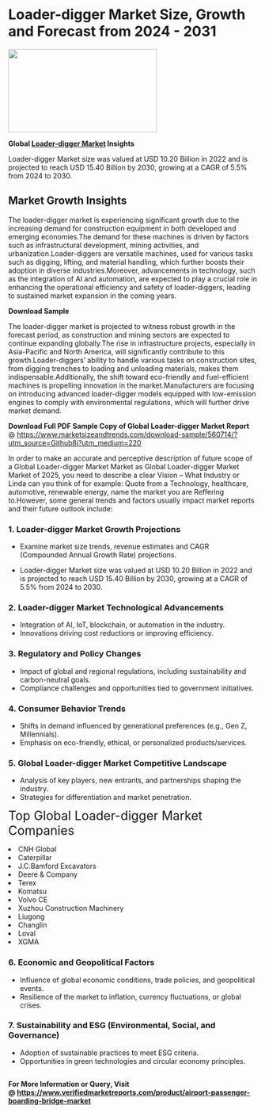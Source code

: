 <H1>Loader-digger Market Size, Growth and Forecast from 2024 - 2031</H1><img class="aligncenter size-medium wp-image-584254" src="https://thirdeyenews.in/wp-content/uploads/2024/09/Global-Market-Research-300x168.jpeg" alt="" width="300" height="168" /><p><strong>Global&nbsp;<a href="https://www.marketsizeandtrends.com/download-sample/560714/?utm_source=Github8j?utm_medium=220">Loader-digger Market</a> Insights</strong></p><p>Loader-digger Market size was valued at USD 10.20 Billion in 2022 and is projected to reach USD 15.40 Billion by 2030, growing at a CAGR of 5.5% from 2024 to 2030.</p><p><h2>Market Growth Insights</h2> <p>The loader-digger market is experiencing significant growth due to the increasing demand for construction equipment in both developed and emerging economies.The demand for these machines is driven by factors such as infrastructural development, mining activities, and urbanization.Loader-diggers are versatile machines, used for various tasks such as digging, lifting, and material handling, which further boosts their adoption in diverse industries.Moreover, advancements in technology, such as the integration of AI and automation, are expected to play a crucial role in enhancing the operational efficiency and safety of loader-diggers, leading to sustained market expansion in the coming years.</p> <p><strong>Download Sample</strong></p> <p>The loader-digger market is projected to witness robust growth in the forecast period, as construction and mining sectors are expected to continue expanding globally.The rise in infrastructure projects, especially in Asia-Pacific and North America, will significantly contribute to this growth.Loader-diggers’ ability to handle various tasks on construction sites, from digging trenches to loading and unloading materials, makes them indispensable.Additionally, the shift toward eco-friendly and fuel-efficient machines is propelling innovation in the market.Manufacturers are focusing on introducing advanced loader-digger models equipped with low-emission engines to comply with environmental regulations, which will further drive market demand.</p> <p><span class=""><strong>Download Full PDF Sample Copy of Global Loader-digger Market Report</strong> @ <a href="https://www.marketsizeandtrends.com/download-sample/560714/?utm_source=Github8j?utm_medium=220" target="_blank">https://www.marketsizeandtrends.com/download-sample/560714/?utm_source=Github8j?utm_medium=220</a></span></p><p>In order to make an accurate and perceptive description of future scope of a Global&nbsp;Loader-digger Market Market as Global&nbsp;Loader-digger Market Market of 2025, you need to describe a clear Vision &ndash; What Industry or Linda can you think of for example: Quote from a Technology, healthcare, automotive, renewable energy, name the market you are Reffering to.However, some general trends and factors usually impact market reports and their future outlook include:</p><h3>1.&nbsp;<strong>Loader-digger Market Growth Projections</strong></h3><ul><li>Examine market size trends, revenue estimates and CAGR (Compounded Annual Growth Rate) projections.</li><li><p>Loader-digger Market size was valued at USD 10.20 Billion in 2022 and is projected to reach USD 15.40 Billion by 2030, growing at a CAGR of 5.5% from 2024 to 2030.</p></li></ul><h3>2.&nbsp;<strong>Loader-digger Market Technological Advancements</strong></h3><ul><li>Integration of AI, IoT, blockchain, or automation in the industry.</li><li>Innovations driving cost reductions or improving efficiency.</li></ul><h3>3.&nbsp;<strong>Regulatory and Policy Changes</strong></h3><ul><li>Impact of global and regional regulations, including sustainability and carbon-neutral goals.</li><li>Compliance challenges and opportunities tied to government initiatives.</li></ul><h3>4.&nbsp;<strong>Consumer Behavior Trends</strong></h3><ul><li>Shifts in demand influenced by generational preferences (e.g., Gen Z, Millennials).</li><li>Emphasis on eco-friendly, ethical, or personalized products/services.</li></ul><h3>5.&nbsp;<strong>Global Loader-digger Market Competitive Landscape</strong></h3><ul><li>Analysis of key players, new entrants, and partnerships shaping the industry.</li><li>Strategies for differentiation and market penetration.</li></ul><p data-pm-slice="1 1 []"><span style="color: inherit; font-family: inherit; font-size: 25px;">Top Global Loader-digger Market Companies</span></p><div class="" data-test-id=""><p><li>CNH Global</li><li> Caterpillar</li><li> J.C.Bamford Excavators</li><li> Deere & Company</li><li> Terex</li><li> Komatsu</li><li> Volvo CE</li><li> Xuzhou Construction Machinery</li><li> Liugong</li><li> Changlin</li><li> Loval</li><li> XGMA</li></p></div><h3>6.&nbsp;<strong>Economic and Geopolitical Factors</strong></h3><ul><li>Influence of global economic conditions, trade policies, and geopolitical events.</li><li>Resilience of the market to inflation, currency fluctuations, or global crises.</li></ul><h3>7.&nbsp;<strong>Sustainability and ESG (Environmental, Social, and Governance)</strong></h3><ul><li>Adoption of sustainable practices to meet ESG criteria.</li><li>Opportunities in green technologies and circular economy principles.</li></ul><h2><strong style="font-size: 14px;">For More Information or Query, Visit @&nbsp;</strong><a style="background-color: #ffffff; font-size: 14px;" href="https://www.marketsizeandtrends.com/report/loader-digger-market/" target="_blank">https://www.verifiedmarketreports.com/product/airport-passenger-boarding-bridge-market</a></h2>
